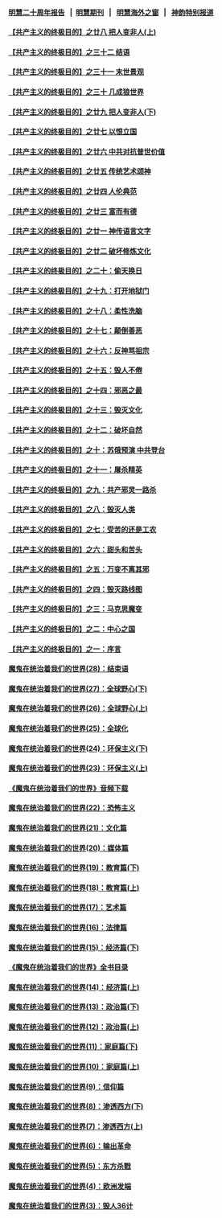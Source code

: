 #### [明慧二十周年报告](https://github.com/gfw-breaker/mh-reports/blob/master/README.md?t=07192221) &nbsp;&nbsp;|&nbsp;&nbsp;[明慧期刊](https://github.com/gfw-breaker/mh-qikan) &nbsp;&nbsp;|&nbsp;&nbsp; [明慧海外之窗](https://github.com/gfw-breaker/mh-news/blob/master/README.md?t=07192221) &nbsp;&nbsp;|&nbsp;&nbsp; [神韵特别报道](https://github.com/gfw-breaker/mh-news/blob/master/shenyun.md?t=07192221) 

#### [【共产主义的终极目的】之廿八 把人变非人(上)](../pages/nsc422/n11340492.md?t=07192221) 

#### [【共产主义的终极目的】之三十二 结语](../pages/nsc422/n11360535.md?t=07192221) 

#### [【共产主义的终极目的】之三十一 末世景观](../pages/nsc422/n11351129.md?t=07192221) 

#### [【共产主义的终极目的】之三十 几成狼世界](../pages/nsc422/n11348280.md?t=07192221) 

#### [【共产主义的终极目的】之廿九 把人变非人(下)](../pages/nsc422/n11344140.md?t=07192221) 

#### [【共产主义的终极目的】之廿七 以恨立国](../pages/nsc422/n11336944.md?t=07192221) 

#### [【共产主义的终极目的】之廿六 中共对抗普世价值](../pages/nsc422/n11324785.md?t=07192221) 

#### [【共产主义的终极目的】之廿五 传统艺术颂神](../pages/nsc422/n11296396.md?t=07192221) 

#### [【共产主义的终极目的】之廿四 人伦典范](../pages/nsc422/n11296397.md?t=07192221) 

#### [【共产主义的终极目的】之廿三 富而有德](../pages/nsc422/n11283598.md?t=07192221) 

#### [【共产主义的终极目的】之廿一 神传语言文字](../pages/nsc422/n11263265.md?t=07192221) 

#### [【共产主义的终极目的】之廿二 破坏修炼文化](../pages/nsc422/n11245728.md?t=07192221) 

#### [【共产主义的终极目的】之二十：偷天换日](../pages/nsc422/n11238846.md?t=07192221) 

#### [【共产主义的终极目的】之十九：打开地狱门](../pages/nsc422/n11206376.md?t=07192221) 

#### [【共产主义的终极目的】之十八：柔性洗脑](../pages/nsc422/n11199994.md?t=07192221) 

#### [【共产主义的终极目的】之十七：颠倒善恶](../pages/nsc422/n11179782.md?t=07192221) 

#### [【共产主义的终极目的】之十六：反神骂祖宗](../pages/nsc422/n11166798.md?t=07192221) 

#### [【共产主义的终极目的】之十五：毁人不倦](../pages/nsc422/n11166792.md?t=07192221) 

#### [【共产主义的终极目的】之十四：邪恶之最](../pages/nsc422/n11150249.md?t=07192221) 

#### [【共产主义的终极目的】之十三：毁灭文化](../pages/nsc422/n11135227.md?t=07192221) 

#### [【共产主义的终极目的】之十二：破坏自然](../pages/nsc422/n11135214.md?t=07192221) 

#### [【共产主义的终极目的】之十：苏俄预演 中共登台](../pages/nsc422/n11118424.md?t=07192221) 

#### [【共产主义的终极目的】之十一：屠杀精英](../pages/nsc422/n11118442.md?t=07192221) 

#### [【共产主义的终极目的】之九：共产邪灵一路杀](../pages/nsc422/n11114139.md?t=07192221) 

#### [【共产主义的终极目的】之八：毁灭人类](../pages/nsc422/n11108503.md?t=07192221) 

#### [【共产主义的终极目的】之七：受苦的还是工农](../pages/nsc422/n11101809.md?t=07192221) 

#### [【共产主义的终极目的】之六：甜头和苦头](../pages/nsc422/n11096971.md?t=07192221) 

#### [【共产主义的终极目的】之五：万变不离其邪](../pages/nsc422/n11091285.md?t=07192221) 

#### [【共产主义的终极目的】之四：毁灭路线图](../pages/nsc422/n11086284.md?t=07192221) 

#### [【共产主义的终极目的】之三：马克思魔变](../pages/nsc422/n11061941.md?t=07192221) 

#### [【共产主义的终极目的】之二：中心之国](../pages/nsc422/n11047728.md?t=07192221) 

#### [【共产主义的终极目的】之一：序言](../pages/nsc422/n11086077.md?t=07192221) 

#### [魔鬼在统治着我们的世界(28)：结束语](../pages/nsc422/n10936246.md?t=07192221) 

#### [魔鬼在统治着我们的世界(27)：全球野心(下)](../pages/nsc422/n10928319.md?t=07192221) 

#### [魔鬼在统治着我们的世界(26)：全球野心(上)](../pages/nsc422/n10900318.md?t=07192221) 

#### [魔鬼在统治着我们的世界(25)：全球化](../pages/nsc422/n10788205.md?t=07192221) 

#### [魔鬼在统治着我们的世界(24)：环保主义(下)](../pages/nsc422/n10695307.md?t=07192221) 

#### [魔鬼在统治着我们的世界(23)：环保主义(上)](../pages/nsc422/n10688613.md?t=07192221) 

#### [《魔鬼在统治着我们的世界》音频下载](../pages/nsc422/n10635553.md?t=07192221) 

#### [魔鬼在统治着我们的世界(22)：恐怖主义](../pages/nsc422/n10614727.md?t=07192221) 

#### [魔鬼在统治着我们的世界(21)：文化篇](../pages/nsc422/n10597706.md?t=07192221) 

#### [魔鬼在统治着我们的世界(20)：媒体篇](../pages/nsc422/n10586579.md?t=07192221) 

#### [魔鬼在统治着我们的世界(19)：教育篇(下)](../pages/nsc422/n10564808.md?t=07192221) 

#### [魔鬼在统治着我们的世界(18)：教育篇(上)](../pages/nsc422/n10526970.md?t=07192221) 

#### [魔鬼在统治着我们的世界(17)：艺术篇](../pages/nsc422/n10499093.md?t=07192221) 

#### [魔鬼在统治着我们的世界(16)：法律篇](../pages/nsc422/n10485969.md?t=07192221) 

#### [魔鬼在统治着我们的世界(15)：经济篇(下)](../pages/nsc422/n10469975.md?t=07192221) 

#### [《魔鬼在统治着我们的世界》全书目录](../pages/nsc422/n10464261.md?t=07192221) 

#### [魔鬼在统治着我们的世界(14)：经济篇(上)](../pages/nsc422/n10457370.md?t=07192221) 

#### [魔鬼在统治着我们的世界(13)：政治篇(下)](../pages/nsc422/n10448270.md?t=07192221) 

#### [魔鬼在统治着我们的世界(12)：政治篇(上)](../pages/nsc422/n10444576.md?t=07192221) 

#### [魔鬼在统治着我们的世界(11)：家庭篇(下)](../pages/nsc422/n10440961.md?t=07192221) 

#### [魔鬼在统治着我们的世界(10)：家庭篇(上)](../pages/nsc422/n10435448.md?t=07192221) 

#### [魔鬼在统治着我们的世界(9)：信仰篇](../pages/nsc422/n10432159.md?t=07192221) 

#### [魔鬼在统治着我们的世界(8)：渗透西方(下)](../pages/nsc422/n10429603.md?t=07192221) 

#### [魔鬼在统治着我们的世界(7)：渗透西方(上)](../pages/nsc422/n10426013.md?t=07192221) 

#### [魔鬼在统治着我们的世界(6)：输出革命](../pages/nsc422/n10421536.md?t=07192221) 

#### [魔鬼在统治着我们的世界(5)：东方杀戮](../pages/nsc422/n10417707.md?t=07192221) 

#### [魔鬼在统治着我们的世界(4)：欧洲发端](../pages/nsc422/n10414890.md?t=07192221) 

#### [魔鬼在统治着我们的世界(3)：毁人36计](../pages/nsc422/n10411583.md?t=07192221) 

